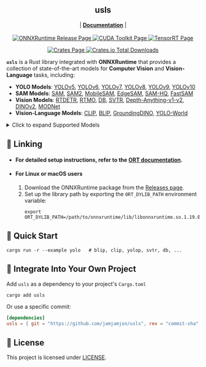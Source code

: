 <p align="center">
    <h2 align="center">usls</h2>
</p>

<p align="center">
    | <a href="https://docs.rs/usls"><strong>Documentation</strong></a> |
    <br>
    <br>
    <a href='https://github.com/microsoft/onnxruntime/releases'>
      <img src='https://img.shields.io/badge/ONNXRuntime-v1.19.x-239DFF?style=for-the-badge&logo=onnx' alt='ONNXRuntime Release Page'>
    </a>
    <a href='https://developer.nvidia.com/cuda-toolkit-archive'>
      <img src='https://img.shields.io/badge/CUDA-12.x-76B900?style=for-the-badge&logo=nvidia' alt='CUDA Toolkit Page'>
    </a>
    <a href='https://developer.nvidia.com/tensorrt'>
      <img src='https://img.shields.io/badge/TensorRT-10.x.x.x-76B900?style=for-the-badge&logo=nvidia' alt='TensorRT Page'>
    </a>
</p>

<p align="center">
   <a href='https://crates.io/crates/usls'>
      <img src='https://img.shields.io/crates/v/usls.svg?style=for-the-badge&logo=rust' alt='Crates Page'>
   </a>
   <!-- Documentation Badge -->
<!--    <a href="https://docs.rs/usls">
      <img src='https://img.shields.io/badge/Documents-usls-000000?style=for-the-badge&logo=docs.rs' alt='Documentation'>
   </a> -->
   <!-- Downloads Badge -->
   <a href="">
       <img alt="Crates.io Total Downloads" src="https://img.shields.io/crates/d/usls?style=for-the-badge&color=3ECC5F">
   </a>
    
</p>

**`usls`** is a Rust library integrated with **ONNXRuntime** that provides a collection of state-of-the-art models for **Computer Vision** and **Vision-Language** tasks, including:

- **YOLO Models**: [YOLOv5](https://github.com/ultralytics/yolov5), [YOLOv6](https://github.com/meituan/YOLOv6), [YOLOv7](https://github.com/WongKinYiu/yolov7), [YOLOv8](https://github.com/ultralytics/ultralytics), [YOLOv9](https://github.com/WongKinYiu/yolov9), [YOLOv10](https://github.com/THU-MIG/yolov10)
- **SAM Models**: [SAM](https://github.com/facebookresearch/segment-anything), [SAM2](https://github.com/facebookresearch/segment-anything-2), [MobileSAM](https://github.com/ChaoningZhang/MobileSAM), [EdgeSAM](https://github.com/chongzhou96/EdgeSAM), [SAM-HQ](https://github.com/SysCV/sam-hq), [FastSAM](https://github.com/CASIA-IVA-Lab/FastSAM)
- **Vision Models**: [RTDETR](https://arxiv.org/abs/2304.08069), [RTMO](https://github.com/open-mmlab/mmpose/tree/main/projects/rtmo), [DB](https://arxiv.org/abs/1911.08947), [SVTR](https://arxiv.org/abs/2205.00159), [Depth-Anything-v1-v2](https://github.com/LiheYoung/Depth-Anything), [DINOv2](https://github.com/facebookresearch/dinov2), [MODNet](https://github.com/ZHKKKe/MODNet)
- **Vision-Language Models**: [CLIP](https://github.com/openai/CLIP), [BLIP](https://arxiv.org/abs/2201.12086), [GroundingDINO](https://github.com/IDEA-Research/GroundingDINO), [YOLO-World](https://github.com/AILab-CVC/YOLO-World)

<details>
<summary>Click to expand Supported Models</summary>

## Supported Models

| Model                                                               | Task / Type                                                                                   | Example                    | CUDA f32 | CUDA f16 | TensorRT f32 | TensorRT f16 |
|---------------------------------------------------------------------|----------------------------------------------------------------------------------------------|----------------------------|----------|----------|--------------|--------------|
| [YOLOv5](https://github.com/ultralytics/yolov5)                    | Classification<br>Object Detection<br>Instance Segmentation                                       | [demo](examples/yolo)      | ✅       | ✅       | ✅           | ✅           |
| [YOLOv6](https://github.com/meituan/YOLOv6)                        | Object Detection                                                                             | [demo](examples/yolo)      | ✅       | ✅       | ✅           | ✅           |
| [YOLOv7](https://github.com/WongKinYiu/yolov7)                     | Object Detection                                                                             | [demo](examples/yolo)      | ✅       | ✅       | ✅           | ✅           |
| [YOLOv8](https://github.com/ultralytics/ultralytics)                | Object Detection<br>Instance Segmentation<br>Classification<br>Oriented Object Detection<br>Keypoint Detection | [demo](examples/yolo)      | ✅       | ✅       | ✅           | ✅           |
| [YOLOv9](https://github.com/WongKinYiu/yolov9)                     | Object Detection                                                                             | [demo](examples/yolo)      | ✅       | ✅       | ✅           | ✅           |
| [YOLOv10](https://github.com/THU-MIG/yolov10)                      | Object Detection                                                                             | [demo](examples/yolo)      | ✅       | ✅       | ✅           | ✅           |
| [RTDETR](https://arxiv.org/abs/2304.08069)                         | Object Detection                                                                             | [demo](examples/yolo)      | ✅       | ✅       | ✅           | ✅           |
| [FastSAM](https://github.com/CASIA-IVA-Lab/FastSAM)                 | Instance Segmentation                                                                         | [demo](examples/yolo)      | ✅       | ✅       | ✅           | ✅           |
| [SAM](https://github.com/facebookresearch/segment-anything)         | Segment Anything                                                                             | [demo](examples/sam)       | ✅       | ✅       |              |              |
| [SAM2](https://github.com/facebookresearch/segment-anything-2)      | Segment Anything                                                                             | [demo](examples/sam)       | ✅       | ✅       |              |              |
| [MobileSAM](https://github.com/ChaoningZhang/MobileSAM)             | Segment Anything                                                                             | [demo](examples/sam)       | ✅       | ✅       |              |              |
| [EdgeSAM](https://github.com/chongzhou96/EdgeSAM)                  | Segment Anything                                                                             | [demo](examples/sam)       | ✅       | ✅       |              |              |
| [SAM-HQ](https://github.com/SysCV/sam-hq)                          | Segment Anything                                                                             | [demo](examples/sam)       | ✅       | ✅       |              |              |
| [YOLO-World](https://github.com/AILab-CVC/YOLO-World)               | Object Detection                                                                             | [demo](examples/yolo)      | ✅       | ✅       | ✅           | ✅           |
| [DINOv2](https://github.com/facebookresearch/dinov2)               | Vision-Self-Supervised                                                                        | [demo](examples/dinov2)    | ✅       | ✅       | ✅           | ✅           |
| [CLIP](https://github.com/openai/CLIP)                             | Vision-Language                                                                             | [demo](examples/clip)      | ✅       | ✅       | ✅ Visual<br>❌ Textual | ✅ Visual<br>❌ Textual |
| [BLIP](https://github.com/salesforce/BLIP)                         | Vision-Language                                                                             | [demo](examples/blip)      | ✅       | ✅       | ✅ Visual<br>❌ Textual | ✅ Visual<br>❌ Textual |
| [DB](https://arxiv.org/abs/1911.08947)                             | Text Detection                                                                               | [demo](examples/db)        | ✅       | ✅       | ✅           | ✅           |
| [SVTR](https://arxiv.org/abs/2205.00159)                           | Text Recognition                                                                            | [demo](examples/svtr)      | ✅       | ✅       | ✅           | ✅           |
| [RTMO](https://github.com/open-mmlab/mmpose/tree/main/projects/rtmo) | Keypoint Detection                                                                          | [demo](examples/rtmo)      | ✅       | ✅       | ❌           | ❌           |
| [YOLOPv2](https://arxiv.org/abs/2208.11434)                        | Panoptic Driving Perception                                                                   | [demo](examples/yolop)     | ✅       | ✅       | ✅           | ✅           |
| [Depth-Anything](https://github.com/LiheYoung/Depth-Anything)      | Monocular Depth Estimation                                                                    | [demo](examples/depth-anything) | ✅       | ✅       | ❌           | ❌           |
| [MODNet](https://github.com/ZHKKKe/MODNet)                         | Image Matting                                                                               | [demo](examples/modnet)    | ✅       | ✅       | ✅           | ✅           |
| [GroundingDINO](https://github.com/IDEA-Research/GroundingDINO)   | Open-Set Detection With Language                                                             | [demo](examples/grounding-dino) | ✅       | ✅       |              |              |

</details>


## 👾 Linking

- #### For detailed setup instructions, refer to the [ORT documentation](https://ort.pyke.io/setup/linking).

- #### For Linux or macOS users</summary>
    1. Download the ONNXRuntime package from the [Releases page](https://github.com/microsoft/onnxruntime/releases).
    2. Set up the library path by exporting the `ORT_DYLIB_PATH` environment variable:
       ```shell
       export ORT_DYLIB_PATH=/path/to/onnxruntime/lib/libonnxruntime.so.1.19.0
       ```


## 🍾 Quick Start

```Shell
cargo run -r --example yolo   # blip, clip, yolop, svtr, db, ...
```

## 🎉 Integrate Into Your Own Project

Add `usls` as a dependency to your project's `Cargo.toml`
```Shell
cargo add usls
```

Or use a specific commit:
```Toml
[dependencies]
usls = { git = "https://github.com/jamjamjon/usls", rev = "commit-sha" }
```

## 🔖 License
This project is licensed under [LICENSE](LICENSE).
